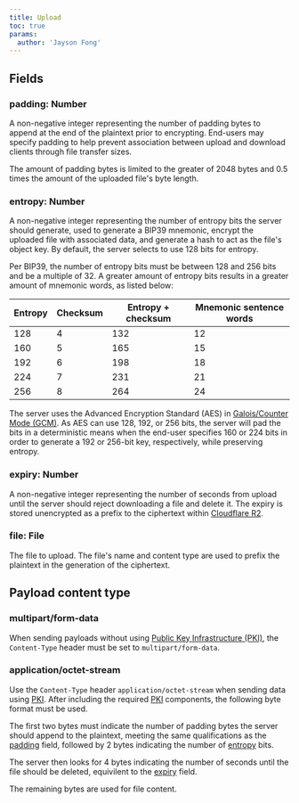 ```yaml
---
title: Upload
toc: true
params:
  author: 'Jayson Fong'
---
```


## Fields

### padding: Number

A non-negative integer representing the number of padding bytes to append at the end of the plaintext prior to
encrypting. End-users may specify padding to help prevent association between upload and download clients through file
transfer sizes.

The amount of padding bytes is limited to the greater of 2048 bytes and 0.5 times the amount of the uploaded file's byte
length.

### entropy: Number

A non-negative integer representing the number of entropy bits the server should generate, used to generate a BIP39
mnemonic, encrypt the uploaded file with associated data, and generate a hash to act as the file's object key. By
default, the server selects to use 128 bits for entropy.

Per BIP39, the number of entropy bits must be between 128 and 256 bits and be a multiple of 32. A greater amount of
entropy bits results in a greater amount of mnemonic words, as listed below:

| Entropy | Checksum | Entropy + checksum | Mnemonic sentence words |
|---------|----------|--------------------|-------------------------|
| 128     | 4        | 132                | 12                      |
| 160     | 5        | 165                | 15                      |
| 192     | 6        | 198                | 18                      |
| 224     | 7        | 231                | 21                      |
| 256     | 8        | 264                | 24                      |

The server uses the Advanced Encryption Standard (AES)
in [Galois/Counter Mode (GCM)](https://csrc.nist.gov/pubs/sp/800/38/d/final). As AES can use 128, 192, or 256 bits, the
server will pad the bits in a deterministic means when the end-user specifies 160 or 224 bits in order to generate a 192
or 256-bit key, respectively, while preserving entropy.

### expiry: Number

A non-negative integer representing the number of seconds from upload until the server should reject downloading a file
and delete it. The expiry is stored unencrypted as a prefix to the ciphertext
within [Cloudflare R2](https://www.cloudflare.com/developer-platform/products/r2/).

### file: File

The file to upload. The file's name and content type are used to prefix the plaintext in the generation of the
ciphertext.

## Payload content type

### multipart/form-data

When sending payloads without using [Public Key Infrastructure (PKI)](../pki), the `Content-Type` header must be set
to `multipart/form-data`.

### application/octet-stream

Use the `Content-Type` header `application/octet-stream` when sending data using [PKI](../pki). After including the
required [PKI](../pki) components, the following byte format must be used.

The first two bytes must indicate the number of padding bytes the server should append to the plaintext, meeting the
same qualifications as the [padding](#padding-number) field, followed by 2 bytes indicating the number
of [entropy](#entropy-number) bits.

The server then looks for 4 bytes indicating the number of seconds until the file should be deleted, equivilent to
the [expiry](#expiry-number) field.

The remaining bytes are used for file content.
